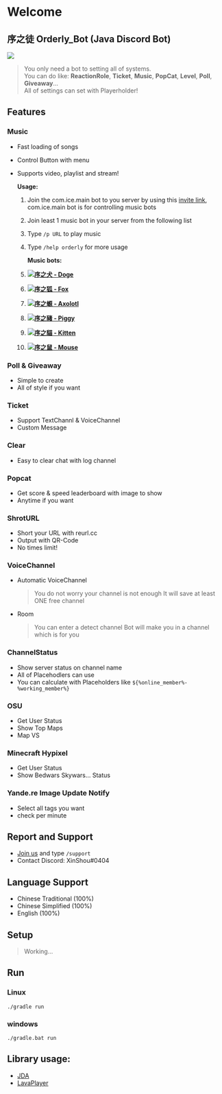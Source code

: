 # Welcome

## 序之徒 Orderly\_Bot \(Java Discord Bot\)

![](https://cdn.discordapp.com/avatars/576747435653595136/23f83723ab3be18ee7d6189fcd39df99.webp?size=256)

> You only need a bot to setting all of systems.   
>  You can do like: **ReactionRole**, **Ticket**, **Music**, **PopCat**, **Level**, **Poll**, **Giveaway**...   
>  All of settings can set with Playerholder!

## Features

### Music

* Fast loading of songs
* Control Button with menu
* Supports video, playlist and stream!

  **Usage:**

  1. Join the com.ice.main bot to you server by using this [invite link](https://reurl.cc/eE78aM), com.ice.main bot is for controlling music bots
  2. Join least 1 music bot in your server from the following list
  3. Type `/p URL` to play music
  4. Type `/help orderly` for more usage

     **Music bots:**

  1. [![](https://cdn.discordapp.com/avatars/608080618898849825/6bf20f20f4dfb85500db342d831c7cd5.webp?size=16)**序之犬 - Doge**](https://reurl.cc/eE7Nz7)
  2. [![](https://cdn.discordapp.com/avatars/867312327044628480/fd049658e162fdb3fc86feef61073a9d.webp?size=16)**序之狐 - Fox**](https://reurl.cc/lR4xDj)
  3. [![](https://cdn.discordapp.com/avatars/679330758191480864/2cc6036643f6d1162232a959117eaf8f.webp?size=16)**序之螈 - Axolotl**](https://reurl.cc/mL4m0A)
  4. [![](https://cdn.discordapp.com/avatars/635474017037451275/6f13e1dac1283aa3ca30b4a48f083ec4.webp?size=16)**序之豬 - Piggy**](https://reurl.cc/GmL34A)
  5. [![](https://cdn.discordapp.com/avatars/867311259593998347/df8d89e908718c50fbcfb5e734a5130e.webp?size=16)**序之貓 - Kitten**](https://reurl.cc/EnL9p0)
  6. [![](https://cdn.discordapp.com/avatars/879381238153097297/4ff436ecfd74f1cbb0dec2dd94d96a57.webp?size=16)**序之鼠 - Mouse**](https://reurl.cc/rgmvA1)

### Poll & Giveaway

* Simple to create
* All of style if you want

### Ticket

* Support TextChannl & VoiceChannel
* Custom Message

### Clear

* Easy to clear chat with log channel

### Popcat

* Get score & speed leaderboard with image to show
* Anytime if you want

### ShrotURL

* Short your URL with reurl.cc
* Output with QR-Code
* No times limit!

### VoiceChannel

* Automatic VoiceChannel

  > You do not worry your channel is not enough It will save at least ONE free channel

* Room

  > You can enter a detect channel Bot will make you in a channel which is for you

### ChannelStatus

* Show server status on channel name
* All of Placehodlers can use
* You can calculate with Placeholders like `${%online_member%-%working_member%}`

### OSU

* Get User Status
* Show Top Maps
* Map VS

### Minecraft Hypixel

* Get User Status
* Show Bedwars Skywars... Status

### Yande.re Image Update Notify

* Select all tags you want
* check per minute

## Report and Support

* [Join us](https://discord.gg/ZV3PaCscc7) and type `/support` 
* Contact Discord: XinShou\#0404 

## Language Support

* Chinese Traditional \(100%\)
* Chinese Simplified \(100%\)
* English \(100%\)

## Setup

> Working...
## Run
### Linux
  `./gradle run`
### windows
  `./gradle.bat run`
## Library usage:

* [JDA](https://github.com/DV8FromTheWorld/JDA)
* [LavaPlayer](https://github.com/sedmelluq/lavaplayer)

